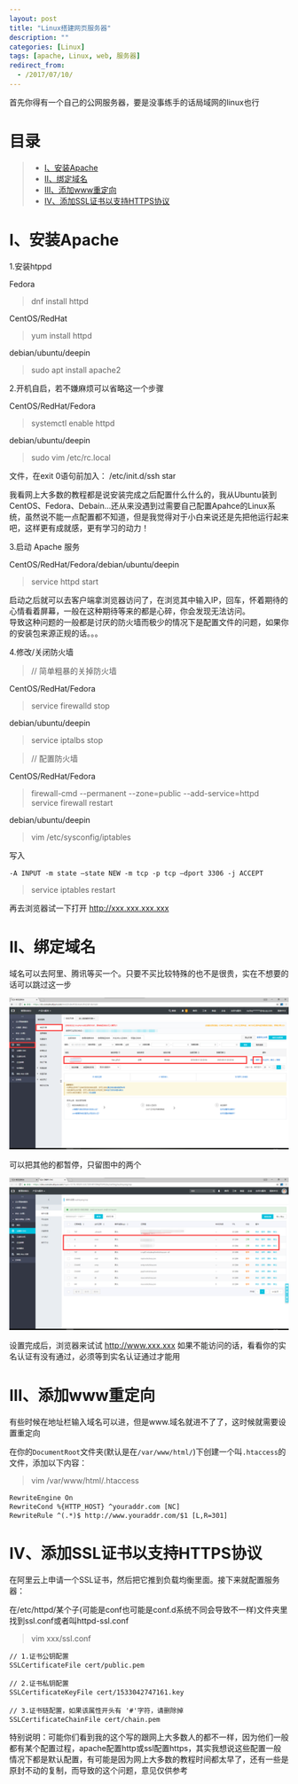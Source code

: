 ```yaml
---
layout: post
title: "Linux搭建网页服务器"
description: ""
categories: [Linux]
tags: [apache, Linux, web, 服务器]
redirect_from:
  - /2017/07/10/
---
```


首先你得有一个自己的公网服务器，要是没事练手的话局域网的linux也行  

# 目录  

> * [I、安装Apache](#one)
> * [II、绑定域名](#two)
> * [III、添加www重定向](#three)
> * [IV、添加SSL证书以支持HTTPS协议](#four)


<a name="one"></a>  

# I、安装Apache  

1.安装htppd  

Fedora  

> dnf install httpd  

CentOS/RedHat  

> yum install httpd  

debian/ubuntu/deepin

>  sudo apt install apache2  

2.开机自启，若不嫌麻烦可以省略这一个步骤  

CentOS/RedHat/Fedora  

> systemctl enable httpd  

debian/ubuntu/deepin  

> sudo vim /etc/rc.local  

文件，在exit 0语句前加入： /etc/init.d/ssh star

我看网上大多数的教程都是说安装完成之后配置什么什么的，我从Ubuntu装到CentOS、Fedora、Debain...还从来没遇到过需要自己配置Apahce的Linux系统，虽然说不能一点配置都不知道，但是我觉得对于小白来说还是先把他运行起来吧，这样更有成就感，更有学习的动力！  

3.启动 Apache 服务  

CentOS/RedHat/Fedora/debian/ubuntu/deepin  

> service httpd start  

启动之后就可以去客户端拿浏览器访问了，在浏览其中输入IP，回车，怀着期待的心情看着屏幕，一般在这种期待等来的都是心碎，你会发现无法访问。  
导致这种问题的一般都是讨厌的防火墙而极少的情况下是配置文件的问题，如果你的安装包来源正规的话。。。  

4.修改/关闭防火墙  

> // 简单粗暴的关掉防火墙  

CentOS/RedHat/Fedora  

> service firewalld stop  

debian/ubuntu/deepin  

> service iptalbs stop  

> // 配置防火墙  

CentOS/RedHat/Fedora  

> firewall-cmd --permanent --zone=public --add-service=httpd  
> service firewall restart  

debian/ubuntu/deepin  

> vim /etc/sysconfig/iptables  

写入  
~~~  
-A INPUT -m state –state NEW -m tcp -p tcp –dport 3306 -j ACCEPT
~~~  

> service iptables restart  

再去浏览器试一下打开 http://xxx.xxx.xxx.xxx  

<a name="two"></a>  

# II、绑定域名  

域名可以去阿里、腾讯等买一个。只要不买比较特殊的也不是很贵，实在不想要的话可以跳过这一步  

![BindingDomain](https://github.com/xuzheyang/xuzheyang.github.io/raw/master/_pic/2018-07-10/1.png)  

可以把其他的都暂停，只留图中的两个  

![BindingDomain](https://github.com/xuzheyang/xuzheyang.github.io/raw/master/_pic/2018-07-10/2.png)  

设置完成后，浏览器来试试 http://www.xxx.xxx 如果不能访问的话，看看你的实名认证有没有通过，必须等到实名认证通过才能用  

<a name="three"></a>

# III、添加www重定向  

有些时候在地址栏输入域名可以进，但是www.域名就进不了了，这时候就需要设置重定向  

在你的`DocumentRoot`文件夹(默认是在`/var/www/html/`)下创建一个叫`.htaccess`的文件，添加以下内容：  

> vim /var/www/html/.htaccess  

~~~  
RewriteEngine On
RewriteCond %{HTTP_HOST} ^youraddr.com [NC]
RewriteRule ^(.*)$ http://www.youraddr.com/$1 [L,R=301]
~~~  

<a name="four"></a>

# IV、添加SSL证书以支持HTTPS协议  

在阿里云上申请一个SSL证书，然后把它推到负载均衡里面。接下来就配置服务器：

在/etc/httpd/某个子(可能是conf也可能是conf.d系统不同会导致不一样)文件夹里找到ssl.conf或者叫httpd-ssl.conf  

> vim xxx/ssl.conf  

~~~  
// 1.证书公钥配置
SSLCertificateFile cert/public.pem

// 2.证书私钥配置
SSLCertificateKeyFile cert/1533042747161.key

// 3.证书链配置，如果该属性开头有 '#'字符，请删除掉
SSLCertificateChainFile cert/chain.pem
~~~

特别说明：可能你们看到我的这个写的跟网上大多数人的都不一样，因为他们一般都有某个配置过程，apache配置http或ssl配置https，其实我想说这些配置一般情况下都是默认配置，有可能是因为网上大多数的教程时间都太早了，还有一些是原封不动的复制，而导致的这个问题，意见仅供参考
